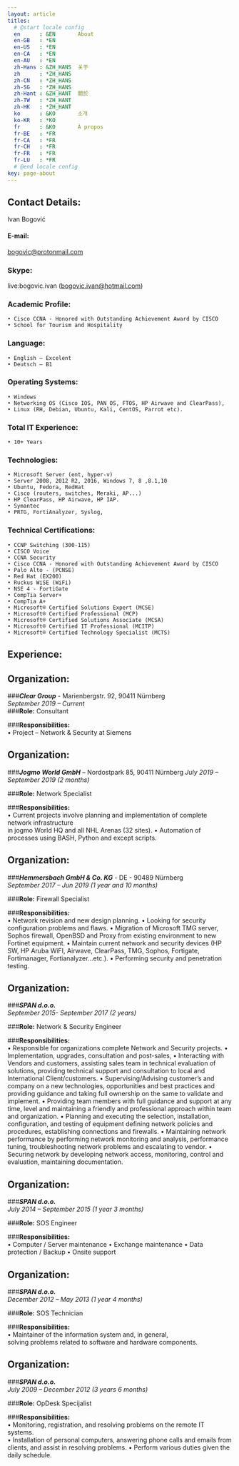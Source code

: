 ```yaml
---
layout: article
titles:
  # @start locale config
  en      : &EN       About
  en-GB   : *EN
  en-US   : *EN
  en-CA   : *EN
  en-AU   : *EN
  zh-Hans : &ZH_HANS  关于
  zh      : *ZH_HANS
  zh-CN   : *ZH_HANS
  zh-SG   : *ZH_HANS
  zh-Hant : &ZH_HANT  關於
  zh-TW   : *ZH_HANT
  zh-HK   : *ZH_HANT
  ko      : &KO       소개
  ko-KR   : *KO
  fr      : &KO       À propos
  fr-BE   : *FR
  fr-CA   : *FR
  fr-CH   : *FR
  fr-FR   : *FR
  fr-LU   : *FR
  # @end locale config
key: page-about
---
```

## Contact Details:  
Ivan Bogović

#### E-mail:  
bogovic@protonmail.com

### Skype:  
live:bogovic.ivan (bogovic.ivan@hotmail.com)
  
### Academic Profile:  
    • Cisco CCNA - Honored with Outstanding Achievement Award by CISCO 
    • School for Tourism and Hospitality  
  
### Language:  
    • English – Excelent
    • Deutsch – B1  
  
### Operating Systems:  
    • Windows
    • Networking OS (Cisco IOS, PAN OS, FTOS, HP Airwave and ClearPass), 
    • Linux (RH, Debian, Ubuntu, Kali, CentOS, Parrot etc).  
  
### Total IT Experience:  
    • 10+ Years  
  
### Technologies:  
    • Microsoft Server (ent, hyper-v)
    • Server 2008, 2012 R2, 2016, Windows 7, 8 ,8.1,10
    • Ubuntu, Fedora, RedHat
    • Cisco (routers, switches, Meraki, AP...)
    • HP ClearPass, HP Airwave, HP IAP.
    • Symantec
    • PRTG, FortiAnalyzer, Syslog,  
  
### Technical Certifications:  
    • CCNP Switching (300-115)
    • CISCO Voice
    • CCNA Security
    • Cisco CCNA - Honored with Outstanding Achievement Award by CISCO
    • Palo Alto - (PCNSE)
    • Red Hat (EX200)
    • Ruckus WiSE (WiFi)
    • NSE 4 - FortiGate
    • CompTia Server+
    • CompTia A+
    • Microsoft® Certified Solutions Expert (MCSE)
    • Microsoft® Certified Professional (MCP)
    • Microsoft® Certified Solutions Associate (MCSA)
    • Microsoft® Certified IT Professional (MCITP)
    • Microsoft® Certified Technology Specialist (MCTS)  
  
## Experience:  
  
## Organization:    
  
###***Clear Group*** - Marienbergstr. 92, 90411 Nürnberg  
*September 2019 – Current*  
###**Role:** Consultant  
  
###**Responsibilities:**  
    • Project – Network & Security at Siemens
  
## Organization:  
###***Jogmo World GmbH*** – Nordostpark 85, 90411 Nürnberg
*July 2019 – September 2019 (2 months)*
  
###**Role:** Network Specialist  
  
###**Responsibilities:**  
    • Current projects involve planning and implementation of complete network infrastructure  
     in jogmo World HQ and all NHL Arenas (32 sites).
    • Automation of processes using BASH, Python and except scripts.
  
## Organization:  
###***Hemmersbach GmbH & Co. KG*** - DE - 90489 Nürnberg  
*September 2017 – Jun 2019 (1 year and 10 months)*
  
###**Role:** Firewall Specialist  
  
###**Responsibilities:**  
    • Network revision and new design planning.
    • Looking for security configuration problems and flaws.
    • Migration of Microsoft TMG server, Sophos firewall, OpenBSD and Proxy from existing environment to new Fortinet equipment.
    • Maintain current network and security devices (HP SW, HP Aruba WiFI, Airwave, ClearPass, TMG, Sophos, Fortigate, Fortimanager, Fortianalyzer…etc.).
    • Performing security and penetration testing.
  
## Organization:  
###***SPAN d.o.o.***  
*September 2015- September 2017 (2 years)*
  
###**Role:** Network & Security Engineer  
  
###**Responsibilities:**  
    • Responsible for organizations complete Network and Security projects.
    • Implementation, upgrades, consultation and post-sales, 
    • Interacting with Vendors and customers, assisting sales team in technical evaluation of solutions, providing technical support and consultation to local and International Client/customers. 
    • Supervising/Advising customer’s and company on a new technologies, opportunities and best practices and providing guidance and taking full ownership on the same to validate and implement.
    • Providing team members with full guidance and support at any time, level and maintaining a friendly and professional approach within team and organization.
    • Planning and executing the selection, installation, configuration, and testing of equipment defining network policies and procedures, establishing connections and firewalls.
    • Maintaining network performance by performing network monitoring and analysis, performance tuning, troubleshooting network problems and escalating to vendor.
    • Securing network by developing network access, monitoring, control and evaluation, maintaining documentation.
  
## Organization:  
###***SPAN d.o.o.***  
*July 2014 – September 2015 (1 year 3 months)*
  
###**Role:** SOS Engineer  
  
###**Responsibilities:**  
    • Computer / Server maintenance
    • Exchange maintenance
    • Data protection / Backup
    • Onsite support
  
## Organization:  
###***SPAN d.o.o.***    
*December 2012 – May 2013 (1 year 4 months)*
  
###**Role:** SOS Technician  
  
###**Responsibilities:**  
    • Maintainer of the information system and, in general,  
    solving problems related to software and hardware components.
  
## Organization:  
###***SPAN d.o.o.***  
*July 2009 – December 2012  (3 years 6 months)*
  
###**Role:** OpDesk Specijalist  
  
###**Responsibilities:**  
    • Monitoring, registration, and resolving problems on the remote IT systems.  
    • Installation of personal computers, answering phone calls and emails from clients, and assist in resolving problems.
    • Perform various duties given the daily schedule.